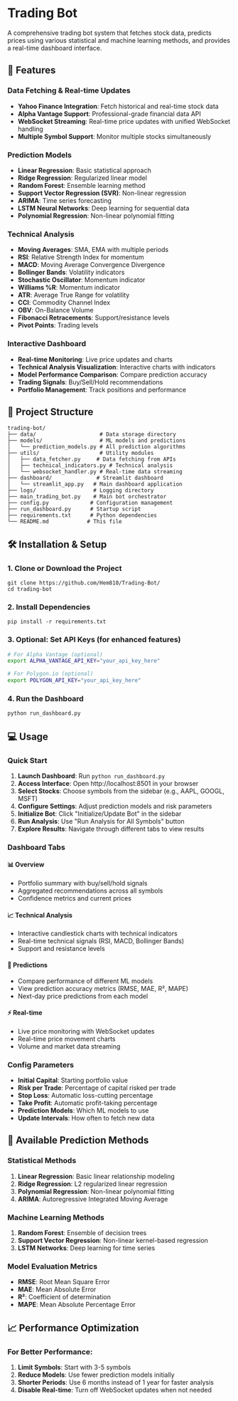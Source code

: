 # Trading Bot

A comprehensive trading bot system that fetches stock data, predicts prices using various statistical and machine learning methods, and provides a real-time dashboard interface.

## 🚀 Features

### Data Fetching & Real-time Updates
- **Yahoo Finance Integration**: Fetch historical and real-time stock data
- **Alpha Vantage Support**: Professional-grade financial data API
- **WebSocket Streaming**: Real-time price updates with unified WebSocket handling
- **Multiple Symbol Support**: Monitor multiple stocks simultaneously

### Prediction Models
- **Linear Regression**: Basic statistical approach
- **Ridge Regression**: Regularized linear model
- **Random Forest**: Ensemble learning method
- **Support Vector Regression (SVR)**: Non-linear regression
- **ARIMA**: Time series forecasting
- **LSTM Neural Networks**: Deep learning for sequential data
- **Polynomial Regression**: Non-linear polynomial fitting

### Technical Analysis
- **Moving Averages**: SMA, EMA with multiple periods
- **RSI**: Relative Strength Index for momentum
- **MACD**: Moving Average Convergence Divergence
- **Bollinger Bands**: Volatility indicators
- **Stochastic Oscillator**: Momentum indicator
- **Williams %R**: Momentum indicator
- **ATR**: Average True Range for volatility
- **CCI**: Commodity Channel Index
- **OBV**: On-Balance Volume
- **Fibonacci Retracements**: Support/resistance levels
- **Pivot Points**: Trading levels

### Interactive Dashboard
- **Real-time Monitoring**: Live price updates and charts
- **Technical Analysis Visualization**: Interactive charts with indicators
- **Model Performance Comparison**: Compare prediction accuracy
- **Trading Signals**: Buy/Sell/Hold recommendations
- **Portfolio Management**: Track positions and performance

## 📁 Project Structure

```
trading-bot/
├── data/                    # Data storage directory
├── models/                  # ML models and predictions
│   └── prediction_models.py # All prediction algorithms
├── utils/                   # Utility modules
│   ├── data_fetcher.py     # Data fetching from APIs
│   ├── technical_indicators.py # Technical analysis
│   └── websocket_handler.py # Real-time data streaming
├── dashboard/              # Streamlit dashboard
│   └── streamlit_app.py   # Main dashboard application
├── logs/                  # Logging directory
├── main_trading_bot.py    # Main bot orchestrator
├── config.py             # Configuration management
├── run_dashboard.py      # Startup script
├── requirements.txt      # Python dependencies
└── README.md            # This file
```

## 🛠️ Installation & Setup

### 1. Clone or Download the Project
```
git clone https://github.com/Hem810/Trading-Bot/
cd trading-bot
```

### 2. Install Dependencies
```
pip install -r requirements.txt
```

### 3. Optional: Set API Keys (for enhanced features)
```bash
# For Alpha Vantage (optional)
export ALPHA_VANTAGE_API_KEY="your_api_key_here"

# For Polygon.io (optional)
export POLYGON_API_KEY="your_api_key_here"
```

### 4. Run the Dashboard
```bash
python run_dashboard.py
```

## 💻 Usage

### Quick Start
1. **Launch Dashboard**: Run `python run_dashboard.py`
2. **Access Interface**: Open http://localhost:8501 in your browser
3. **Select Stocks**: Choose symbols from the sidebar (e.g., AAPL, GOOGL, MSFT)
4. **Configure Settings**: Adjust prediction models and risk parameters
5. **Initialize Bot**: Click "Initialize/Update Bot" in the sidebar
6. **Run Analysis**: Use "Run Analysis for All Symbols" button
7. **Explore Results**: Navigate through different tabs to view results

### Dashboard Tabs

#### 📊 Overview
- Portfolio summary with buy/sell/hold signals
- Aggregated recommendations across all symbols
- Confidence metrics and current prices

#### 📈 Technical Analysis
- Interactive candlestick charts with technical indicators
- Real-time technical signals (RSI, MACD, Bollinger Bands)
- Support and resistance levels

#### 🤖 Predictions
- Compare performance of different ML models
- View prediction accuracy metrics (RMSE, MAE, R², MAPE)
- Next-day price predictions from each model

#### ⚡ Real-time
- Live price monitoring with WebSocket updates
- Real-time price movement charts
- Volume and market data streaming


### Config Parameters
- **Initial Capital**: Starting portfolio value
- **Risk per Trade**: Percentage of capital risked per trade
- **Stop Loss**: Automatic loss-cutting percentage
- **Take Profit**: Automatic profit-taking percentage
- **Prediction Models**: Which ML models to use
- **Update Intervals**: How often to fetch new data

## 🔧 Available Prediction Methods

### Statistical Methods
1. **Linear Regression**: Basic linear relationship modeling
2. **Ridge Regression**: L2 regularized linear regression
3. **Polynomial Regression**: Non-linear polynomial fitting
4. **ARIMA**: Autoregressive Integrated Moving Average

### Machine Learning Methods
1. **Random Forest**: Ensemble of decision trees
2. **Support Vector Regression**: Non-linear kernel-based regression
3. **LSTM Networks**: Deep learning for time series

### Model Evaluation Metrics
- **RMSE**: Root Mean Square Error
- **MAE**: Mean Absolute Error
- **R²**: Coefficient of determination
- **MAPE**: Mean Absolute Percentage Error


## 📈 Performance Optimization

### For Better Performance:
1. **Limit Symbols**: Start with 3-5 symbols
2. **Reduce Models**: Use fewer prediction models initially
3. **Shorter Periods**: Use 6 months instead of 1 year for faster analysis
4. **Disable Real-time**: Turn off WebSocket updates when not needed

